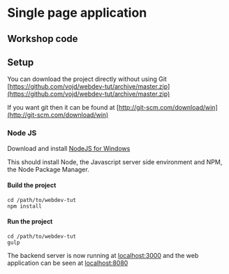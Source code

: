 # Single page application
## Workshop code


## Setup

You can download the project directly without using Git
[https://github.com/vojd/webdev-tut/archive/master.zip](https://github.com/vojd/webdev-tut/archive/master.zip)

If you want git then it can be found at [http://git-scm.com/download/win](http://git-scm.com/download/win)

### Node JS
Download and install [NodeJS for Windows](https://nodejs.org/download/)

This should install Node, the Javascript server side environment and NPM, 
the Node Package Manager.


#### Build the project 
```shell
cd /path/to/webdev-tut
npm install
```

#### Run the project
```shell
cd /path/to/webdev-tut
gulp
```

The backend server is now running at [localhost:3000](localhost:3000) 
and the web application can be seen at [localhost:8080](localhost:8080)



